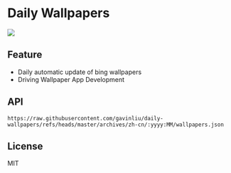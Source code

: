 # Daily Wallpapers
  
![](https://www.bing.com/th?id=OHR.LunarNewYearEve25Y_ZH-CN6059625695_UHD.jpg)

## Feature

- Daily automatic update of bing wallpapers
- Driving Wallpaper App Development

## API

```
https://raw.githubusercontent.com/gavinliu/daily-wallpapers/refs/heads/master/archives/zh-cn/:yyyy:MM/wallpapers.json
```

## License

MIT
  